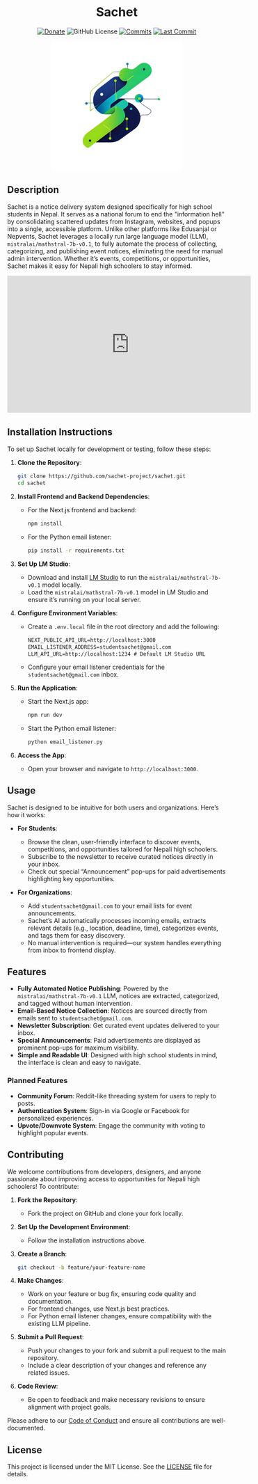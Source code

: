 <h1 className="text-3xl md:text-4xl font-bold font-sans" align="center">Sachet</h1>
<div align="center">

[![Donate](https://img.shields.io/badge/_-Donate-red.svg?logo=githubsponsors&labelColor=555555&style=for-the-badge)](Collaborators.md#collaborators "Donate")
![GitHub License](https://img.shields.io/github/license/suyogprasai/sachet?style=for-the-badge&logoColor=white)
[![Commits](https://img.shields.io/github/commit-activity/m/suyogprasai/sachet?label=commits&style=for-the-badge)](https://github.com/suyogprasai/sachet/commits "Commit History")
[![Last Commit](https://img.shields.io/github/last-commit/suyogprasai/sachet/master?label=&style=for-the-badge&display_timestamp=committer)](https://github.com/suyogprasai/sachet/pulse/monthly "Last activity")
</div>
<div align="center">
  
<img 
  src="public/logo.png" 
  align="center" 
  width="300"
  alt="Sachet Logo"
/>
</div>

## Description
Sachet is a notice delivery system designed specifically for high school students in Nepal. It serves as a national forum to end the "information hell" by consolidating scattered updates from Instagram, websites, and popups into a single, accessible platform. Unlike other platforms like Edusanjal or Nepvents, Sachet leverages a locally run large language model (LLM), `mistralai/mathstral-7b-v0.1`, to fully automate the process of collecting, categorizing, and publishing event notices, eliminating the need for manual admin intervention. Whether it’s events, competitions, or opportunities, Sachet makes it easy for Nepali high schoolers to stay informed.

<iframe width="560" height="315"
  src="https://www.youtube.com/embed/ArAa0lO1NlA"
  frameborder="0"
  allow="accelerometer; autoplay; clipboard-write; encrypted-media; gyroscope; picture-in-picture"
  allowfullscreen>
</iframe>

## Installation Instructions
To set up Sachet locally for development or testing, follow these steps:

1. **Clone the Repository**:
   ```bash
   git clone https://github.com/sachet-project/sachet.git
   cd sachet
   ```

2. **Install Frontend and Backend Dependencies**:
   - For the Next.js frontend and backend:
     ```bash
     npm install
     ```
   - For the Python email listener:
     ```bash
     pip install -r requirements.txt
     ```

3. **Set Up LM Studio**:
   - Download and install [LM Studio](https://lmstudio.ai/) to run the `mistralai/mathstral-7b-v0.1` model locally.
   - Load the `mistralai/mathstral-7b-v0.1` model in LM Studio and ensure it’s running on your local server.

4. **Configure Environment Variables**:
   - Create a `.env.local` file in the root directory and add the following:
     ```
     NEXT_PUBLIC_API_URL=http://localhost:3000
     EMAIL_LISTENER_ADDRESS=studentsachet@gmail.com
     LLM_API_URL=http://localhost:1234 # Default LM Studio URL
     ```
   - Configure your email listener credentials for the `studentsachet@gmail.com` inbox.

5. **Run the Application**:
   - Start the Next.js app:
     ```bash
     npm run dev
     ```
   - Start the Python email listener:
     ```bash
     python email_listener.py
     ```

6. **Access the App**:
   - Open your browser and navigate to `http://localhost:3000`.

## Usage
Sachet is designed to be intuitive for both users and organizations. Here’s how it works:

- **For Students**:
  - Browse the clean, user-friendly interface to discover events, competitions, and opportunities tailored for Nepali high schoolers.
  - Subscribe to the newsletter to receive curated notices directly in your inbox.
  - Check out special “Announcement” pop-ups for paid advertisements highlighting key opportunities.

- **For Organizations**:
  - Add `studentsachet@gmail.com` to your email lists for event announcements.
  - Sachet’s AI automatically processes incoming emails, extracts relevant details (e.g., location, deadline, time), categorizes events, and tags them for easy discovery.
  - No manual intervention is required—our system handles everything from inbox to frontend display.

## Features
- **Fully Automated Notice Publishing**: Powered by the `mistralai/mathstral-7b-v0.1` LLM, notices are extracted, categorized, and tagged without human intervention.
- **Email-Based Notice Collection**: Notices are sourced directly from emails sent to `studentsachet@gmail.com`.
- **Newsletter Subscription**: Get curated event updates delivered to your inbox.
- **Special Announcements**: Paid advertisements are displayed as prominent pop-ups for maximum visibility.
- **Simple and Readable UI**: Designed with high school students in mind, the interface is clean and easy to navigate.

### Planned Features
- **Community Forum**: Reddit-like threading system for users to reply to posts.
- **Authentication System**: Sign-in via Google or Facebook for personalized experiences.
- **Upvote/Downvote System**: Engage the community with voting to highlight popular events.

## Contributing
We welcome contributions from developers, designers, and anyone passionate about improving access to opportunities for Nepali high schoolers! To contribute:

1. **Fork the Repository**:
   - Fork the project on GitHub and clone your fork locally.

2. **Set Up the Development Environment**:
   - Follow the installation instructions above.

3. **Create a Branch**:
   ```bash
   git checkout -b feature/your-feature-name
   ```

4. **Make Changes**:
   - Work on your feature or bug fix, ensuring code quality and documentation.
   - For frontend changes, use Next.js best practices.
   - For Python email listener changes, ensure compatibility with the existing LLM pipeline.

5. **Submit a Pull Request**:
   - Push your changes to your fork and submit a pull request to the main repository.
   - Include a clear description of your changes and reference any related issues.

6. **Code Review**:
   - Be open to feedback and make necessary revisions to ensure alignment with project goals.

Please adhere to our [Code of Conduct](CODE_OF_CONDUCT.md) and ensure all contributions are well-documented.

## License
This project is licensed under the MIT License. See the [LICENSE](LICENSE) file for details.